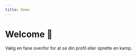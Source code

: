 ```yaml
---
title: Home
---
```


<div class="card">
  <h1>Welcome 👋</h1>
  <p class="meta">Vælg en fane ovenfor for at se din profil eller oprette en kamp.</p>
</div>
